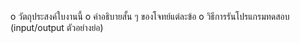 o	วัตถุประสงค์ใบงานนี้
o	คำอธิบายสั้น ๆ ของโจทย์แต่ละข้อ
o	วิธีการรันโปรแกรมทดสอบ (input/output ตัวอย่างย่อ)
